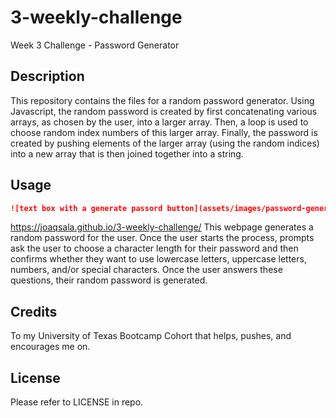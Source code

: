# 3-weekly-challenge
Week 3 Challenge - Password Generator

## Description

This repository contains the files for a random password generator. Using Javascript, the random password is created by first concatenating various arrays, as chosen by the user, into a larger array. Then, a loop is used to choose random index numbers of this larger array. Finally, the password is created by pushing elements of the larger array (using the random indices) into a new array that is then joined together into a string.

## Usage
```md
![text box with a generate passord button](assets/images/password-generator-image.png)
```
https://joaqsala.github.io/3-weekly-challenge/
This webpage generates a random password for the user. Once the user starts the process, prompts ask the user to choose a character length for their password and then confirms whether they want to use lowercase letters, uppercase letters, numbers, and/or special characters. Once the user answers these questions, their random password is generated. 

## Credits

To my University of Texas Bootcamp Cohort that helps, pushes, and encourages me on.

## License

Please refer to LICENSE in repo.